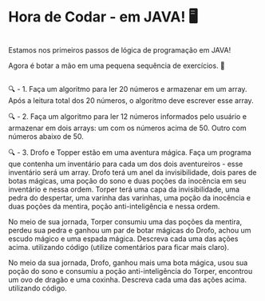 # Hora de Codar - em JAVA! 🖥️

##

Estamos nos primeiros passos de lógica de programação em JAVA!

Agora é botar a mão em uma pequena sequência de exercícios. 👏

##

🔍 - 1. Faça um algoritmo para ler 20 números e armazenar em um array. Após a leitura total dos 20 números, o algoritmo deve escrever esse array.

🔍 - 2. Faça um algoritmo para ler 12 números informados pelo usuário e armazenar em dois arrays: um com os números acima de 50. Outro com números abaixo de 50.

🔍 - 3. Drofo e Topper estão em uma aventura mágica. Faça um programa que contenha um inventário para cada um dos dois aventureiros - esse inventário será um array. Drofo terá um anel da invisibilidade, dois pares de botas mágicas, uma poção do sono e duas poções da inocência em seu inventário e nessa ordem. Torper terá uma capa da invisibilidade, uma pedra do despertar, uma varinha das varinhas, uma poção da inocência e duas poções da mentira, poção anti-inteligência e nessa ordem.

No meio de sua jornada, Torper consumiu uma das poções da mentira, perdeu sua pedra e ganhou um par de botar mágicas do Drofo, achou um escudo mágico e uma espada mágica. Descreva cada uma das ações acima. utilizando código (utilize comentários para ficar mais claro).

No meio da sua jornada, Drofo, ganhou mais uma bota mágica, usou sua poção do sono e consumiu a poção anti-inteligência do Torper, encontrou um ovo de dragão e uma coxinha. Descreva cada uma das ações acima. utilizando código.
